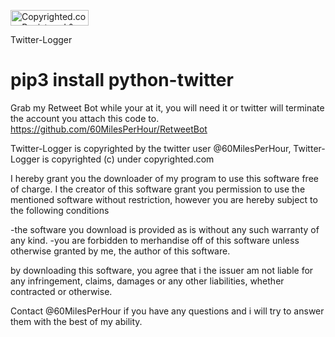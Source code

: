 <a class="copyrighted-badge" title="Copyrighted.com Registered &amp; Protected" target="_blank" href="https://www.copyrighted.com/work/SDN9EdkW1uqttNJe"><img alt="Copyrighted.com Registered &amp; Protected" border="0" width="125" height="25" srcset="https://static.copyrighted.com/badges/125x25/05_2_2x.png 2x" src="https://static.copyrighted.com/badges/125x25/05_2.png" /></a>

Twitter-Logger

# pip3 install python-twitter

Grab my Retweet Bot while your at it, you will need it or twitter will terminate the account you attach this code to.
https://github.com/60MilesPerHour/RetweetBot

Twitter-Logger is copyrighted by the twitter user @60MilesPerHour, Twitter-Logger is copyrighted (c) under copyrighted.com

I hereby grant you the downloader of my program to use this software free of charge. I the creator of this software grant you permission to use the mentioned software without restriction, however you are hereby subject to the following conditions

-the software you download is provided as is without any such warranty of any kind. -you are forbidden to merhandise off of this software unless otherwise granted by me, the author of this software.

by downloading this software, you agree that i the issuer am not liable for any infringement, claims, damages or any other liabilities, whether contracted or otherwise.

Contact @60MilesPerHour if you have any questions and i will try to answer them with the best of my ability.
